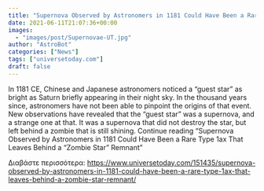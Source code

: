 ```yaml
---
title: "Supernova Observed by Astronomers in 1181 Could Have Been a Rare Type 1ax That Leaves Behind a “Zombie Star” Remnant"
date: 2021-06-11T21:07:36+00:00
images:
  - "images/post/Supernovae-UT.jpg"
author: "AstroBot"
categories: ["News"]
tags: ["universetoday.com"]
draft: false
---
```


In 1181 CE, Chinese and Japanese astronomers noticed a “guest star” as bright as Saturn briefly appearing in their night sky. In the thousand years since, astronomers have not been able to pinpoint the origins of that event. New observations have revealed that the “guest star” was a supernova, and a strange one at that. It was a supernova that did not destroy the star, but left behind a zombie that is still shining. Continue reading “Supernova Observed by Astronomers in 1181 Could Have Been a Rare Type 1ax That Leaves Behind a “Zombie Star” Remnant” 

Διαβάστε περισσότερα: https://www.universetoday.com/151435/supernova-observed-by-astronomers-in-1181-could-have-been-a-rare-type-1ax-that-leaves-behind-a-zombie-star-remnant/
